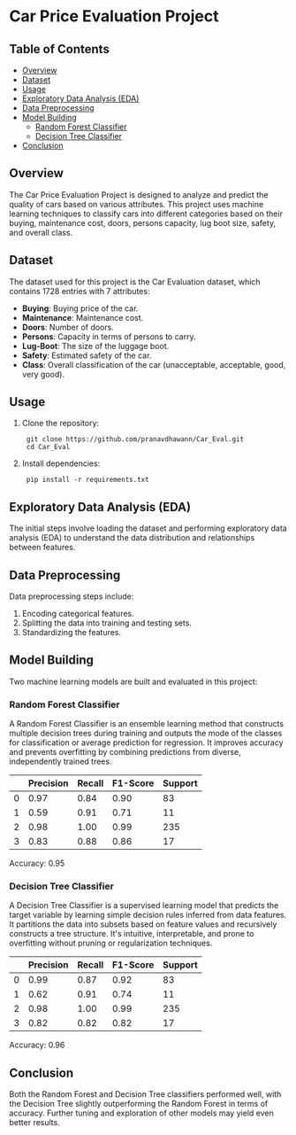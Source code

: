 # Car Price Evaluation Project

## Table of Contents
- [Overview](#overview)
- [Dataset](#dataset)
- [Usage](#usage)
- [Exploratory Data Analysis (EDA)](#exploratory-data-analysis-eda)
- [Data Preprocessing](#data-preprocessing)
- [Model Building](#model-building)
  - [Random Forest Classifier](#random-forest-classifier)
  - [Decision Tree Classifier](#decision-tree-classifier)
- [Conclusion](#conclusion)

## Overview
The Car Price Evaluation Project is designed to analyze and predict the quality of cars based on various attributes. This project uses machine learning techniques to classify cars into different categories based on their buying, maintenance cost, doors, persons capacity, lug boot size, safety, and overall class.

## Dataset
The dataset used for this project is the Car Evaluation dataset, which contains 1728 entries with 7 attributes:

- **Buying**: Buying price of the car.
- **Maintenance**: Maintenance cost.
- **Doors**: Number of doors.
- **Persons**: Capacity in terms of persons to carry.
- **Lug-Boot**: The size of the luggage boot.
- **Safety**: Estimated safety of the car.
- **Class**: Overall classification of the car (unacceptable, acceptable, good, very good).

## Usage
1. Clone the repository:
   ```
    git clone https://github.com/pranavdhawann/Car_Eval.git
    cd Car_Eval
   ```
2. Install dependencies:
   ```
    pip install -r requirements.txt
   ```

## Exploratory Data Analysis (EDA)
The initial steps involve loading the dataset and performing exploratory data analysis (EDA) to understand the data distribution and relationships between features.

## Data Preprocessing
Data preprocessing steps include:

1. Encoding categorical features.
2. Splitting the data into training and testing sets.
3. Standardizing the features.
   
## Model Building
Two machine learning models are built and evaluated in this project:

### Random Forest Classifier

A Random Forest Classifier is an ensemble learning method that constructs multiple decision trees during training and outputs the mode of the classes for classification or average prediction for regression. It improves accuracy and prevents overfitting by combining predictions from diverse, independently trained trees.

|           | Precision | Recall | F1-Score | Support |
|-----------|-----------|--------|----------|---------|
|     0     |   0.97    |  0.84  |   0.90   |    83   |
|     1     |   0.59    |  0.91  |   0.71   |    11   |
|     2     |   0.98    |  1.00  |   0.99   |   235   |
|     3     |   0.83    |  0.88  |   0.86   |    17   |

Accuracy: 0.95

### Decision Tree Classifier

A Decision Tree Classifier is a supervised learning model that predicts the target variable by learning simple decision rules inferred from data features. It partitions the data into subsets based on feature values and recursively constructs a tree structure. It's intuitive, interpretable, and prone to overfitting without pruning or regularization techniques.

|           | Precision | Recall | F1-Score | Support |
|-----------|-----------|--------|----------|---------|
|     0     |   0.99    |  0.87  |   0.92   |    83   |
|     1     |   0.62    |  0.91  |   0.74   |    11   |
|     2     |   0.98    |  1.00  |   0.99   |   235   |
|     3     |   0.82    |  0.82  |   0.82   |    17   |

Accuracy: 0.96

## Conclusion
Both the Random Forest and Decision Tree classifiers performed well, with the Decision Tree slightly outperforming the Random Forest in terms of accuracy. Further tuning and exploration of other models may yield even better results.
